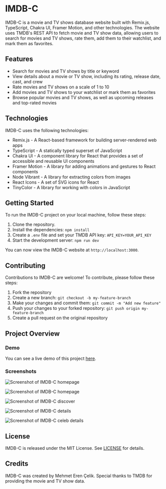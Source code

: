 # IMDB-C

IMDB-C is a movie and TV shows database website built with Remix.js, TypeScript, Chakra UI, Framer Motion, and other technologies. The website uses TMDB's REST API to fetch movie and TV show data, allowing users to search for movies and TV shows, rate them, add them to their watchlist, and mark them as favorites.

## Features

* Search for movies and TV shows by title or keyword
* View details about a movie or TV show, including its rating, release date, cast, and crew
* Rate movies and TV shows on a scale of 1 to 10
* Add movies and TV shows to your watchlist or mark them as favorites
* Browse popular movies and TV shows, as well as upcoming releases and top-rated movies

## Technologies

IMDB-C uses the following technologies:

* Remix.js - A React-based framework for building server-rendered web apps
* TypeScript - A statically typed superset of JavaScript
* Chakra UI - A component library for React that provides a set of accessible and reusable UI components
* Framer Motion - A library for adding animations and gestures to React components
* Node Vibrant - A library for extracting colors from images
* React Icons - A set of SVG icons for React
* TinyColor - A library for working with colors in JavaScript

## Getting Started

To run the IMDB-C project on your local machine, follow these steps:

1. Clone the repository.
2. Install the dependencies: `npm install`
3. Create a `.env` file and set your TMDB API key: `API_KEY=YOUR_API_KEY`
4. Start the development server: `npm run dev`

You can now view the IMDB-C website at `http://localhost:3000`.

## Contributing

Contributions to IMDB-C are welcome! To contribute, please follow these steps:

1. Fork the repository
2. Create a new branch: `git checkout -b my-feature-branch`
3. Make your changes and commit them: `git commit -m "Add new feature"`
4. Push your changes to your forked repository: `git push origin my-feature-branch`
5. Create a pull request on the original repository

## Project Overview

### Demo

You can see a live demo of this project [here](https://imdb-c.vercel.app/).

### Screenshots

![Screenshot of IMDB-C homepage](https://i.postimg.cc/BnG8cNvy/Screenshot-45.png)

![Screenshot of IMDB-C homepage](https://i.postimg.cc/prFTKnMR/Screenshot-46.png)

![Screenshot of IMDB-C discover](https://i.postimg.cc/PxcJLQcS/Screenshot-47.png)

![Screenshot of IMDB-C details](https://i.postimg.cc/8sgC4PTW/Screenshot-48.png)

![Screenshot of IMDB-C celeb details](https://i.postimg.cc/SKSJHsCf/Screenshot-49.png)
## License

IMDB-C is released under the MIT License. See [LICENSE](LICENSE) for details.

## Credits

IMDB-C was created by Mehmet Eren Çelik. Special thanks to TMDB for providing the movie and TV show data.

